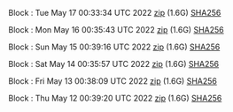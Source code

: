 Block [](https://testnet-insight.dashevo.org/insight/block/): Tue May 17 00:33:34 UTC 2022 [zip](https://dash-bootstrap.ams3.digitaloceanspaces.com/testnet/2022-05-17/bootstrap.dat.zip) (1.6G) [SHA256](https://dash-bootstrap.ams3.digitaloceanspaces.com/testnet/2022-05-17/sha256.txt)

Block [](https://testnet-insight.dashevo.org/insight/block/): Mon May 16 00:35:43 UTC 2022 [zip](https://dash-bootstrap.ams3.digitaloceanspaces.com/testnet/2022-05-16/bootstrap.dat.zip) (1.6G) [SHA256](https://dash-bootstrap.ams3.digitaloceanspaces.com/testnet/2022-05-16/sha256.txt)

Block [](https://testnet-insight.dashevo.org/insight/block/): Sun May 15 00:39:16 UTC 2022 [zip](https://dash-bootstrap.ams3.digitaloceanspaces.com/testnet/2022-05-15/bootstrap.dat.zip) (1.6G) [SHA256](https://dash-bootstrap.ams3.digitaloceanspaces.com/testnet/2022-05-15/sha256.txt)

Block [](https://testnet-insight.dashevo.org/insight/block/): Sat May 14 00:35:57 UTC 2022 [zip](https://dash-bootstrap.ams3.digitaloceanspaces.com/testnet/2022-05-14/bootstrap.dat.zip) (1.6G) [SHA256](https://dash-bootstrap.ams3.digitaloceanspaces.com/testnet/2022-05-14/sha256.txt)

Block [](https://testnet-insight.dashevo.org/insight/block/): Fri May 13 00:38:09 UTC 2022 [zip](https://dash-bootstrap.ams3.digitaloceanspaces.com/testnet/2022-05-13/bootstrap.dat.zip) (1.6G) [SHA256](https://dash-bootstrap.ams3.digitaloceanspaces.com/testnet/2022-05-13/sha256.txt)

Block [](https://testnet-insight.dashevo.org/insight/block/): Thu May 12 00:39:20 UTC 2022 [zip](https://dash-bootstrap.ams3.digitaloceanspaces.com/testnet/2022-05-12/bootstrap.dat.zip) (1.6G) [SHA256](https://dash-bootstrap.ams3.digitaloceanspaces.com/testnet/2022-05-12/sha256.txt)
